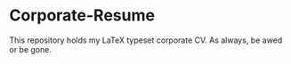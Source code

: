 # Corporate-Resume
This repository holds my LaTeX typeset corporate CV. As always, be awed or be gone.
